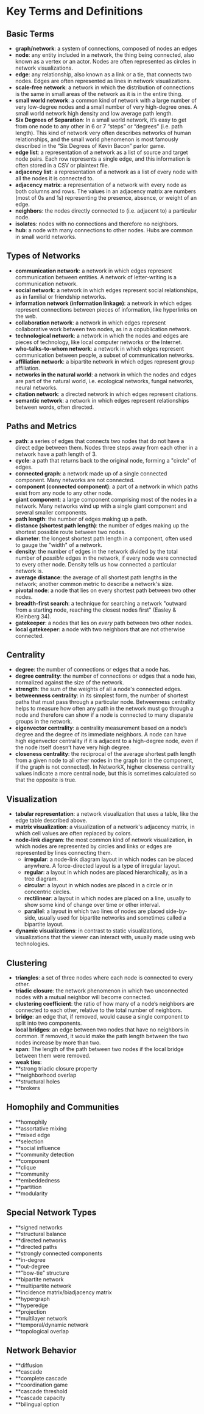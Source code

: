 # Key Terms and Definitions

## Basic Terms

- **graph/network**: a system of connections, composed of nodes an edges
- **node**: any entity included in a network, the thing being connected, also known as a vertex or an actor. Nodes are often represented as circles in network visualizations.
- **edge**: any relationship, also known as a link or a tie, that connects two nodes. Edges are often represented as lines in network visualizations.
- **scale-free network**: a network in which the distribution of connections is the same in small areas of the network as it is in the entire thing.
- **small world network**: a common kind of network with a large number of very low-degree nodes and a small number of very high-degree ones. A small world network high density and low average path length. 
- **Six Degrees of Separation**: In a small world network, it’s easy to get from one node to any other in 6 or 7 “steps” or “degrees” (i.e. path length). This kind of network very often describes networks of human relationships, and the small world phenomenon is most famously described in the “Six Degrees of Kevin Bacon” parlor game.
- **edge list**: a representation of a network as a list of source and target node pairs. Each row represents a single edge, and this information is often stored in a CSV or plaintext file.
- **adjacency list**: a representation of a network as a list of every node with all the nodes it is connected to.
- **adjacency matrix**: a representation of a network with every node as both columns and rows. The values in an adjacency matrix are numbers (most of 0s and 1s) representing the presence, absence, or weight of an edge.
- **neighbors**: the nodes directly connected to (i.e. adjacent to) a particular node.
- **isolates**: nodes with no connections and therefore no neighbors.
- **hub**: a node with many connections to other nodes. Hubs are common in small world networks.

## Types of Networks

- **communication network**: a network in which edges represent communication between entities. A network of letter-writing is a communication network.
- **social network**: a network in which edges represent social relationships, as in familial or friendship networks.
- **information network (information linkage)**: a network in which edges represent connections between pieces of information, like hyperlinks on the web.
- **collaboration network**: a network in which edges represent collaborative work between two nodes, as in a copublication network.
- **technological network**: a network in which the nodes and edges are pieces of technology, like local computer networks or the Internet.
- **who-talks-to-whom network**: a network in which edges represent communication between people, a subset of communication networks.
- **affiliation network**: a bipartite network in which edges represent group affiliation.
- **networks in the natural world**: a network in which the nodes and edges are part of the natural world, i.e. ecological networks, fungal networks, neural networks.
- **citation network**: a directed network in which edges represent citations.
- **semantic network**: a network in which edges represent relationships between words, often directed.

## Paths and Metrics

- **path**: a series of edges that connects two nodes that do not have a direct edge between them. Nodes three steps away from each other in a network have a path length of 3.
- **cycle**: a path that returns back to the original node, forming a "circle" of edges.
- **connected graph**: a network made up of a single connected component. Many networks are not connected.
- **component (connected component)**: a part of a network in which paths exist from any node to any other node.
- **giant component**: a large component comprising most of the nodes in a network. Many networks wind up with a single giant component and several smaller components.
- **path length**: the number of edges making up a path.
- **distance (shortest path length)**: the number of edges making up the shortest possible route between two nodes.
- **diameter**: the longest shortest path length in a component, often used to gauge the "width" of a network.
- **density**: the number of edges in the network divided by the total number of *possible* edges in the network, if every node were connected to every other node. Density tells us how connected a particular network is.
- **average distance**: the average of all shortest path lengths in the network; another common metric to describe a network's size.
- **pivotal node**: a node that lies on every shortest path between two other nodes.
- **breadth-first search**: a technique for searching a network "outward from a starting node, reaching the closest nodes first" (Easley & Kleinberg 34).
- **gatekeeper**: a nodes that lies on *every* path between two other nodes.
- **local gatekeeper**: a node with two neighbors that are not otherwise connected.

## Centrality

- **degree**: the number of connections or edges that a node has.
- **degree centrality**: the number of connections or edges that a node has, normalized against the size of the network.
- **strength**: the sum of the weights of all a node's connected edges.
- **betweenness centrality**: in its simplest form, the number of shortest paths that must pass through a particular node. Betweenness centrality helps to measure how often any path in the network must go through a node and therefore can show if a node is connected to many disparate groups in the network.
- **eigenvector centrality**: a centrality measurement based on a node’s degree and the degree of its immediate neighbors. A node can have high eigenvector centrality if it is adjacent to a high-degree node, even if the node itself doesn’t have very high degree. 
- **closeness centrality**: the reciprocal of the average shortest path length from a given node to all other nodes in the graph (or in the component, if the graph is not connected). In NetworkX, higher closeness centrality values indicate a more central node, but this is sometimes calculated so that the opposite is true.

## Visualization

- **tabular representation**: a network visualization that uses a table, like the edge table described above.
- **matrix visualization**: a visualization of a network's adjacency matrix, in which cell values are often replaced by colors.
- **node-link diagram**: the most common kind of network visualization, in which nodes are represented by circles and links or edges are represented by lines connecting them.
	- **irregular**: a node-link diagram layout in which nodes can be placed anywhere. A force-directed layout is a type of irregular layout.
	- **regular**: a layout in which nodes are placed hierarchically, as in a tree diagram.
	- **circular**: a layout in which nodes are placed in a circle or in concentric circles.
	- **rectilinear**: a layout in which nodes are placed on a line, usually to show some kind of change over time or other interval.
	- **parallel**: a layout in which two lines of nodes are placed side-by-side, usually used for bipartite networks and sometimes called a bipartite layout.
- **dynamic visualizations**: in contrast to static visualizations, visualizations that the viewer can interact with, usually made using web technologies.

## Clustering

- **triangles**: a set of three nodes where each node is connected to every other.
- **triadic closure**: the network phenomenon in which two unconnected nodes with a mutual neighbor will become connected.
- **clustering coefficient**: the ratio of how many of a node’s neighbors are connected to each other, relative to the total number of neighbors.
- **bridge**: an edge that, if removed, would cause a single component to split into two components.
- **local bridges**: an edge between two nodes that have no neighbors in common. If removed, it would make the path length between the two nodes increase by more than two.
- **span**: The length of the path between two nodes if the local bridge between them were removed.
- **weak ties**:
- **strong triadic closure property
- **neighborhood overlap
- **structural holes
- **brokers

## Homophily and Communities

- **homophily
- **assortative mixing
- **mixed edge
- **selection
- **social influence
- **community detection
- **component
- **clique
- **community
- **embeddedness
- **partition
- **modularity

## Special Network Types

- **signed networks
- **structural balance
- **directed networks
- **directed paths
- **strongly connected components
- **in-degree
- **out-degree
- **"bow-tie" structure
- **bipartite network
- **multipartite network
- **incidence matrix/biadjacency matrix
- **hypergraph
- **hyperedge
- **projection
- **multilayer network
- **temporal/dynamic network
- **topological overlap

## Network Behavior

- **diffusion
- **cascade
- **complete cascade
- **coordination game
- **cascade threshold
- **cascade capacity
- **bilingual option
